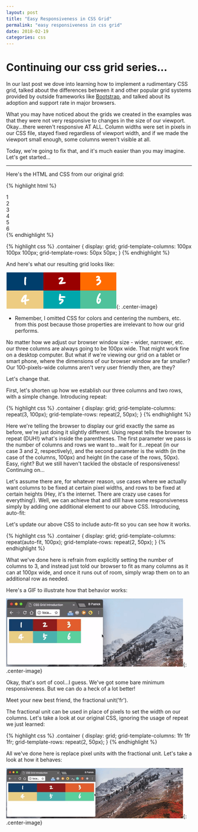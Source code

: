 ```yaml
---
layout: post
title: "Easy Responsiveness in CSS Grid"
permalink: "easy responsiveness in css grid"
date: 2018-02-19
categories: css
---
```


# Continuing our css grid series...

In our last post we dove into learning how to implement a rudimentary CSS grid, talked about the differences between it and other popular grid systems provided by outside frameworks like [Bootstrap](https://www.getbootstrap.com/docs/4.0/layout/grid), and talked about its adoption and support rate in major browsers.

What you may have noticed about the grids we created in the examples was that they were not very responsive to changes in the size of our viewport.  Okay...there weren't responsive AT ALL.  Column widths were set in pixels in our CSS file, stayed fixed regardless of viewport width, and if we made the viewport small enough, some columns weren't visible at all.

Today, we're going to fix that, and it's much easier than you may imagine.  Let's get started...

---

Here's the HTML and CSS from our original grid:

{% highlight html %}
<div class="container">
  <div>1</div>
  <div>2</div>
  <div>3</div>
  <div>4</div>
  <div>5</div>
  <div>6</div>
</div>
{% endhighlight %}

{% highlight css %}
.container {
  display: grid;
  grid-template-columns: 100px 100px 100px;
  grid-template-rows: 50px 50px;
}
{% endhighlight %}

And here's what our resulting grid looks like:

![grid-columns-rows](/assets/images/css_grid/grid_columns_rows.png){: .center-image}

* Remember, I omitted CSS for colors and centering the numbers, etc. from this post because those properties are irrelevant to how our grid performs.

No matter how we adjust our browser window size - wider, narrower, etc. our three columns are always going to be 100px wide.  That might work fine on a desktop computer.  But what if we're viewing our grid on a tablet or smart phone, where the dimensions of our browser window are far smaller?  Our 100-pixels-wide columns aren't very user friendly then, are they?

Let's change that.

First, let's shorten up how we establish our three columns and two rows, with a simple change.  Introducing repeat:

{% highlight css %}
.container {
  display: grid;
  grid-template-columns: repeat(3, 100px);
  grid-template-rows: repeat(2, 50px);
}
{% endhighlight %}

Here we're telling the browser to display our grid exactly the same as before, we're just doing it slightly different.  Using repeat tells the browser to repeat (DUH!) what's inside the parentheses.  The first parameter we pass is the number of columns and rows we want to...wait for it...repeat (in our case 3 and 2, respectively), and the second parameter is the width (in the case of the columns, 100px) and height (in the case of the rows, 50px).  Easy, right?  But we still haven't tackled the obstacle of responsiveness!  Continuing on...

Let's assume there are, for whatever reason, use cases where we actually want columns to be fixed at certain pixel widths, and rows to be fixed at certain heights (Hey, it's the internet.  There are crazy use cases for everything!).  Well, we can achieve that and still have some responsiveness simply by adding one additional element to our above CSS.  Introducing, auto-fit:

Let's update our above CSS to include auto-fit so you can see how it works.

{% highlight css %}
.container {
  display: grid;
  grid-template-columns: repeat(auto-fit, 100px);
  grid-template-rows: repeat(2, 50px);
}
{% endhighlight %}

What we've done here is refrain from explicitly setting the number of columns to 3, and instead just told our browser to fit as many columns as it can at 100px wide, and once it runs out of room, simply wrap them on to an additional row as needed.

Here's a GIF to illustrate how that behavior works:

![auto-fit css grid](/assets/images/auto_fit.gif){: .center-image}

Okay, that's sort of cool...I guess.  We've got some bare minimum responsiveness.  But we can do a heck of a lot better!

Meet your new best friend, the fractional unit('fr').

The fractional unit can be used in place of pixels to set the width on our columns.  Let's take a look at our original CSS, ignoring the usage of repeat we just learned:

{% highlight css %}
.container {
  display: grid;
  grid-template-columns: 1fr 1fr 1fr;
  grid-template-rows: repeat(2, 50px);
}
{% endhighlight %}

All we've done here is replace pixel units with the fractional unit.  Let's take a look at how it behaves:

![fr usage css grid](/assets/images/fr_usage.gif){: .center-image}
